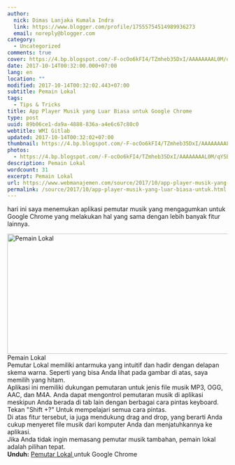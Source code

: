 ```yaml
---
author:
  nick: Dimas Lanjaka Kumala Indra
  link: https://www.blogger.com/profile/17555754514989936273
  email: noreply@blogger.com
category:
  - Uncategorized
comments: true
cover: https://4.bp.blogspot.com/-F-ocOo6kFI4/TZmheb35DxI/AAAAAAAAL0M/qYSBewm5xDY/s1600/Local-Player.png
date: 2017-10-14T00:32:00.000+07:00
lang: en
location: ""
modified: 2017-10-14T00:32:02.443+07:00
subtitle: Pemain Lokal
tags:
  - Tips & Tricks
title: App Player Musik yang Luar Biasa untuk Google Chrome
type: post
uuid: 89b06ce1-da9a-4888-836a-a4e6c67c80c0
webtitle: WMI Gitlab
updated: 2017-10-14T00:32:02+07:00
thumbnail: https://4.bp.blogspot.com/-F-ocOo6kFI4/TZmheb35DxI/AAAAAAAAL0M/qYSBewm5xDY/s1600/Local-Player.png
photos:
  - https://4.bp.blogspot.com/-F-ocOo6kFI4/TZmheb35DxI/AAAAAAAAL0M/qYSBewm5xDY/s1600/Local-Player.png
description: Pemain Lokal
wordcount: 31
excerpt: Pemain Lokal
url: https://www.webmanajemen.com/source/2017/10/app-player-musik-yang-luar-biasa-untuk.html
permalink: /source/2017/10/app-player-musik-yang-luar-biasa-untuk.html
---
```


hari ini saya menemukan aplikasi pemutar musik yang mengagumkan untuk     Google Chrome yang melakukan hal yang sama dengan lebih banyak fitur     lainnya. <br><div><div><img alt="Pemain Lokal" border="0" height="275" src="https://4.bp.blogspot.com/-F-ocOo6kFI4/TZmheb35DxI/AAAAAAAAL0M/qYSBewm5xDY/s1600/Local-Player.png" width="600">        <br>Pemain Lokal         </div></div>Pemutar Lokal memiliki antarmuka yang intuitif dan hadir dengan delapan     skema warna. Seperti yang bisa Anda lihat pada gambar di atas, saya memilih     yang hitam. <br>Aplikasi ini memiliki dukungan pemutaran untuk jenis file musik MP3, OGG,     AAC, dan M4A. Anda dapat mengontrol pemutaran musik di aplikasi meskipun     Anda berada di tab lain dengan berbagai cara pintas keyboard. Tekan "Shift     +?" Untuk mempelajari semua cara pintas. <br><center>    <ins id="aswift_0_expand"><ins id="aswift_0_anchor"></ins></ins></center>Di atas fitur tersebut, ia juga mendukung drag and drop, yang berarti Anda     cukup menyeret file musik dari komputer Anda dan menjatuhkannya ke     aplikasi. <br>Jika Anda tidak ingin memasang pemutar musik tambahan, pemain lokal adalah     pilihan tepat. <br><strong>Unduh:</strong>    <a href="https://translate.googleusercontent.com/translate_c?depth=2&amp;nv=1&amp;rurl=translate.google.com&amp;sl=en&amp;sp=nmt4&amp;tl=id&amp;u=https://chrome.google.com/webstore/detail/chkhjlbdflppmaddpjmjecgdagdljimc&amp;usg=ALkJrhifh9-6R0ygE6-2ZFC2c57w2nyKzQ" rel="noopener noreferer nofollow">        Pemutar Lokal     </a>    untuk Google Chrome